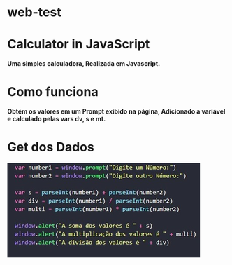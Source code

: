 # web-test
<h1>Calculator in JavaScript</h1>
<p><b>Uma simples calculadora, Realizada em Javascript.</b></p>

<h1><b>Como funciona</b></h1>
<p><b>Obtém os valores em um Prompt exibido na página, Adicionado a variável e calculado pelas vars dv, s e mt.</b></p>

<h1><b>Get dos Dados</b></h1>
<img src = imgs/codeimageexampleforreadme.jpg>